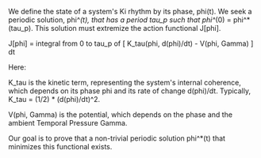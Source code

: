 We define the state of a system's Ki rhythm by its phase, phi(t). We seek a periodic solution, phi^*(t), that has a period tau_p such that phi^*(0) = phi^*(tau_p). This solution must extremize the action functional J[phi].

J[phi] = integral from 0 to tau_p of [ K_tau(phi, d(phi)/dt) - V(phi, Gamma) ] dt

Here:

K_tau is the kinetic term, representing the system's internal coherence, which depends on its phase phi and its rate of change d(phi)/dt. Typically, K_tau = (1/2) * (d(phi)/dt)^2.

V(phi, Gamma) is the potential, which depends on the phase and the ambient Temporal Pressure Gamma.

Our goal is to prove that a non-trivial periodic solution phi^*(t) that minimizes this functional exists.